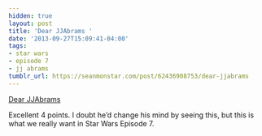 ```yaml
---
hidden: true
layout: post
title: 'Dear JJAbrams '
date: '2013-09-27T15:09:41-04:00'
tags:
- star wars
- episode 7
- jj abrams
tumblr_url: https://seanmonstar.com/post/62436908753/dear-jjabrams
---
```

[Dear JJAbrams](http://www.dearjjabrams.com/)  

Excellent 4 points. I doubt he’d change his mind by seeing this, but this is what we really want in Star Wars Episode 7.

